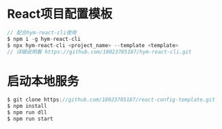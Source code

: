 # React项目配置模板

```javascript
// 配合hym-react-cli使用
$ npm i -g hym-react-cli
$ npx hym-react-cli <project_name> --template <template>
// 详细说明看 https://github.com/18023785187/hym-react-cli.git
```

# 启动本地服务

```javascript
$ git clone https://github.com/18023785187/react-config-template.git
$ npm install
$ npm run dll
$ npm run start
```
